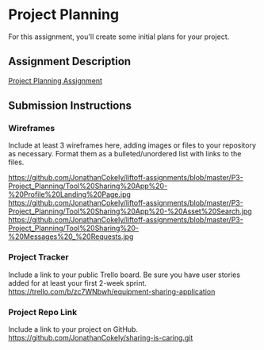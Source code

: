 # Project Planning
For this assignment, you'll create some initial plans for your project.

## Assignment Description
[Project Planning Assignment](https://education.launchcode.org/liftoff/modules/assignments/project-planning)

## Submission Instructions

### Wireframes

Include at least 3 wireframes here, adding images or files to your repository as necessary. Format them as a bulleted/unordered list with links to the files.

https://github.com/JonathanCokely/liftoff-assignments/blob/master/P3-Project_Planning/Tool%20Sharing%20App%20-%20Profile%20Landing%20Page.jpg
https://github.com/JonathanCokely/liftoff-assignments/blob/master/P3-Project_Planning/Tool%20Sharing%20App%20-%20Asset%20Search.jpg
https://github.com/JonathanCokely/liftoff-assignments/blob/master/P3-Project_Planning/Tool%20Sharing%20-%20Messages%20_%20Requests.jpg

### Project Tracker

Include a link to your public Trello board. Be sure you have user stories added for at least your first 2-week sprint.
https://trello.com/b/zc7WNbwh/equipment-sharing-application

### Project Repo Link

Include a link to your project on GitHub.
https://github.com/JonathanCokely/sharing-is-caring.git
